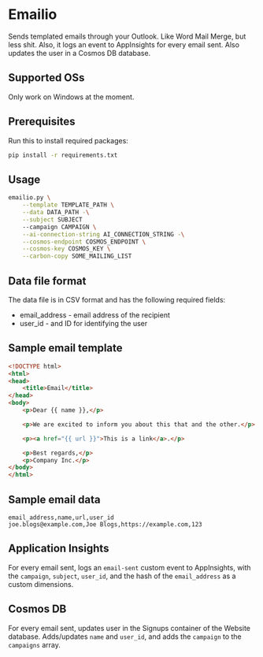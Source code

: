 # Emailio

Sends templated emails through your Outlook. Like Word Mail Merge, but less shit. Also, it logs an event to AppInsights for every email sent. Also updates the user in a Cosmos DB database.

## Supported OSs

Only work on Windows at the moment.

## Prerequisites

Run this to install required packages:

```bash
pip install -r requirements.txt
```

## Usage

```sh
emailio.py \
    --template TEMPLATE_PATH \
    --data DATA_PATH -\
    --subject SUBJECT
    --campaign CAMPAIGN \
    --ai-connection-string AI_CONNECTION_STRING -\
    --cosmos-endpoint COSMOS_ENDPOINT \
    --cosmos-key COSMOS_KEY \
    --carbon-copy SOME_MAILING_LIST
```

## Data file format

The data file is in CSV format and has the following required fields:

* email_address - email address of the recipient
* user_id - and ID for identifying the user

## Sample email template

```html
<!DOCTYPE html>
<html>
<head>
    <title>Email</title>
</head>
<body>
    <p>Dear {{ name }},</p>

    <p>We are excited to inform you about this that and the other.</p>

    <p><a href="{{ url }}">This is a link</a>.</p>

    <p>Best regards,</p>
    <p>Company Inc.</p>
</body>
</html>
```
## Sample email data

```csv
email_address,name,url,user_id
joe.blogs@example.com,Joe Blogs,https://example.com,123
```

## Application Insights

For every email sent, logs an `email-sent` custom event to AppInsights, with the `campaign`, `subject`, `user_id`, and the hash of the `email_address` as a custom dimensions.

## Cosmos DB

For every email sent, updates user in the Signups container of the Website database. Adds/updates `name` and `user_id`, and adds the `campaign` to the `campaigns` array.
